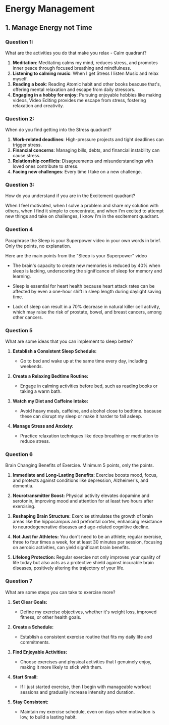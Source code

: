 # Energy Management

## 1. Manage Energy not Time

### Question 1:
What are the activities you do that make you relax - Calm quadrant?<br>
1. **Meditation**: Meditating calms my mind, reduces stress, and promotes inner peace through focused breathing and mindfulness.<br>
2. **Listening to calming music**: When I get Stress I listen Music and relax myself.<br>
3. **Reading a book**: Reading Atomic habit and other books beacuse that's, offering mental relaxation and escape from daily stressors.
4. **Engaging in a hobby for enjoy**: Pursuing enjoyable hobbies like making videos, Video Editing provides me escape from stress, fostering relaxation and creativity.

### Question 2:
When do you find getting into the Stress quadrant?<br>

1. **Work-related deadlines**: High-pressure projects and tight deadlines can trigger stress.
2. **Financial concerns**: Managing bills, debts, and financial instability can cause stress.
3. **Relationship conflicts**: Disagreements and misunderstandings with loved ones contribute to stress.
4. **Facing new challenges**: Every time I take on a new challenge.

### Question 3:
How do you understand if you are in the Excitement quadrant?<br>

When I feel motivated, when I solve a problem and share my solution with others, when I find it simple to concentrate, and when I'm excited to attempt new things and take on challenges, I know I'm in the excitement quadrant.

### Question 4
Paraphrase the Sleep is your Superpower video in your own words in brief. Only the points, no explanation.

Here are the main points from the "Sleep is your Superpower" video

- The brain's capacity to create new memories is reduced by 40% when sleep is lacking, underscoring the significance of sleep for memory and learning.

- Sleep is essential for heart health because heart attack rates can be affected by even a one-hour shift in sleep length during daylight saving time.

- Lack of sleep can result in a 70% decrease in natural killer cell activity, which may raise the risk of prostate, bowel, and breast cancers, among other cancers.


### Question 5
What are some ideas that you can implement to sleep better?

1. **Establish a Consistent Sleep Schedule:**
   - Go to bed and wake up at the same time every day, including weekends.
2. **Create a Relaxing Bedtime Routine:**
   - Engage in calming activities before bed, such as reading books or taking a warm bath.

3. **Watch my Diet and Caffeine Intake:**
   - Avoid heavy meals, caffeine, and alcohol close to bedtime. bacause these can disrupt my sleep or make it harder to fall asleep.

4. **Manage Stress and Anxiety:**
   - Practice relaxation techniques like deep breathing or meditation to reduce stress.

### Question 6
Brain Changing Benefits of Exercise. Minimum 5 points, only the points.<br>

1. **Immediate and Long-Lasting Benefits:** Exercise boosts mood, focus, and protects against conditions like depression, Alzheimer's, and dementia.

2. **Neurotransmitter Boost:** Physical activity elevates dopamine and serotonin, improving mood and attention for at least two hours after exercising.

3. **Reshaping Brain Structure:** Exercise stimulates the growth of brain areas like the hippocampus and prefrontal cortex, enhancing resistance to neurodegenerative diseases and age-related cognitive decline.

4. **Not Just for Athletes:** You don't need to be an athlete; regular exercise, three to four times a week, for at least 30 minutes per session, focusing on aerobic activities, can yield significant brain benefits.

5. **Lifelong Protection:** Regular exercise not only improves your quality of life today but also acts as a protective shield against incurable brain diseases, positively altering the trajectory of your life.

### Question 7
What are some steps you can take to exercise more?<br>

1. **Set Clear Goals:**
   - Define my exercise objectives, whether it's weight loss, improved fitness, or other health goals.

2. **Create a Schedule:**
   - Establish a consistent exercise routine that fits my daily life and commitments.

3. **Find Enjoyable Activities:**
   - Choose exercises and physical activities that I genuinely enjoy, making it more likely to stick with them.

4. **Start Small:**
   - If I just started exercise, then I begin with manageable workout sessions and gradually increase intensity and duration.

5. **Stay Consistent:**
   - Maintain my exercise schedule, even on days when motivation is low, to build a lasting habit.


